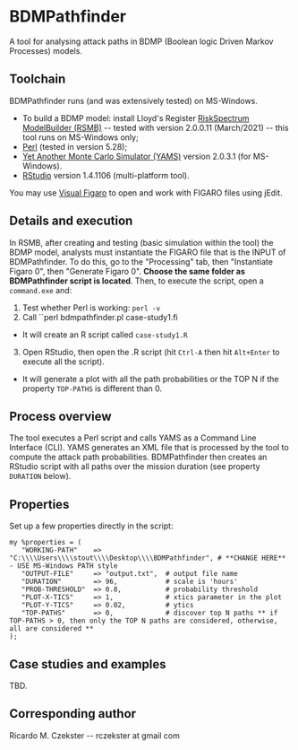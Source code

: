 # BDMPathfinder
A tool for analysing attack paths in BDMP (Boolean logic Driven Markov Processes) models.

## Toolchain
BDMPathfinder runs (and was extensively tested) on MS-Windows.

- To build a BDMP model: install Lloyd's Register [RiskSpectrum ModelBuilder (RSMB)](https://www.lr.org/en-gb/riskspectrum/technical-information/modelbuilder/) -- tested with version 2.0.0.11 (March/2021) -- this tool runs on MS-Windows only;
- [Perl](https://www.perl.org/get.html) (tested in version 5.28);
- [Yet Another Monte Carlo Simulator (YAMS)](https://sourceforge.net/projects/visualfigaro/files/YAMS/) version 2.0.3.1 (for MS-Windows).
- [RStudio](https://www.rstudio.com/products/rstudio/download/) version 1.4.1106 (multi-platform tool).

You may use [Visual Figaro](https://sourceforge.net/projects/visualfigaro/) to open and work with FIGARO files using jEdit.

## Details and execution
In RSMB, after creating and testing (basic simulation within the tool) the BDMP model, analysts must instantiate the FIGARO file that is the INPUT of BDMPathfinder.
To do this, go to the "Processing" tab, then "Instantiate Figaro 0", then "Generate Figaro 0".
**Choose the same folder as BDMPathfinder script is located**.
Then, to execute the script, open a ``command.exe`` and:
1. Test whether Perl is working: ``perl -v``
2. Call ``perl bdmpathfinder.pl case-study1.fi
- It will create an R script called ``case-study1.R``
3. Open RStudio, then open the .R script (hit ``Ctrl-A`` then hit ``Alt+Enter`` to execute all the script).
- It will generate a plot with all the path probabilities or the TOP N if the property `TOP-PATHS` is different than 0.

## Process overview
The tool executes a Perl script and calls YAMS as a Command Line Interface (CLI).
YAMS generates an XML file that is processed by the tool to compute the attack path probabilities.
BDMPathfinder then creates an RStudio script with all paths over the mission duration (see property `DURATION` below).

## Properties
Set up a few properties directly in the script:
```# Properties for the script, this is self-explanatory
my %properties = (
   "WORKING-PATH"    => "C:\\\\Users\\\\stout\\\\Desktop\\\\BDMPathfinder", # **CHANGE HERE** - USE MS-Windows PATH style
   "OUTPUT-FILE"     => "output.txt",  # output file name
   "DURATION"        => 96,            # scale is 'hours'
   "PROB-THRESHOLD"  => 0.8,           # probability threshold
   "PLOT-X-TICS"     => 1,             # xtics parameter in the plot
   "PLOT-Y-TICS"     => 0.02,          # ytics
   "TOP-PATHS"       => 0,             # discover top N paths ** if TOP-PATHS > 0, then only the TOP N paths are considered, otherwise, all are considered **
);
```

## Case studies and examples
TBD.

## Corresponding author
Ricardo M. Czekster -- rczekster at gmail com


